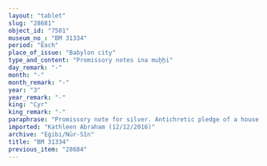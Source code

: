 ```yaml
---
layout: "tablet"
slug: "28681"
object_id: "7501"
museum_no_: "BM 31334"
period: "Each"
place_of_issue: "Babylon city"
type_and_content: "Promissory notes ina muẖẖi"
day_remark: "-"
month: "-"
month_remark: "-"
year: "3"
year_remark: "-"
king: "Cyr"
king_remark: "-"
paraphrase: "Promissory note for silver. Antichretic pledge of a house.<br /> <strong>B</strong> owes 2 &frac12; minas of silver to <strong>A</strong>. The debtor&rsquo;s house located next to <strong>C</strong>&rsquo;s house is pledged to the creditor for two years in lieu of paying interest (antichretic pledge). Thus, the creditor does not have to pay house rent. Apart from this silver debt, <strong>A </strong>may not give silver to <strong>B</strong> without informing<strong> B</strong>&rsquo;s brother (<strong>D</strong>), otherwise he will lose that silver. Furthermore, <strong>A</strong> should not leave the house without <strong>D</strong>&rsquo;s permission. Names of 4 witnesses and in the presence (<em>ina a&scaron;ābi</em>) of <strong>B</strong>&rsquo;s mother. Scribe&#39;s name: <em>&Scaron;</em><em>umu-i&scaron;kun</em>/Nergal-a&scaron;arēdu//Rē&#39;i-sīs&ecirc;<br /> &nbsp;<br /> <strong>A</strong> = Nergal-u&scaron;ezib/&hellip;-zu; <strong>B</strong> = Iddin-Nab&ucirc;/Nab&ucirc;-ahhē-iddin//Egibi;<strong> C</strong> = Bēl-iddin/Rēmūt/Edku; <strong>D</strong> = Itti-Marduk-balāṭu/Nab&ucirc;-ahhē-iddin//Egibi, brother of <strong>B</strong>"
imported: "Kathleen Abraham (12/12/2016)"
archive: "Egibi/Nūr-Sîn"
title: "BM 31334"
previous_item: "28684"
---
```

